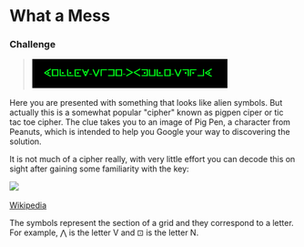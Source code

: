 # What a Mess

### Challenge
> ![](/image/whatamess.png)

Here you are presented with something that looks like alien symbols. But actually this is a somewhat popular "cipher" known as pigpen ciper or tic tac toe cipher. The clue takes you to an image of Pig Pen, a character from Peanuts, which is intended to help you Google your way to discovering the solution.

It is not much of a cipher really, with very little effort you can decode this on sight after gaining some familiarity with the key:

![](https://upload.wikimedia.org/wikipedia/commons/thumb/3/36/Pigpen_cipher_key.svg/220px-Pigpen_cipher_key.svg.png)

[Wikipedia](https://en.wikipedia.org/wiki/Pigpen_cipher)

The symbols represent the section of a grid and they correspond to a letter. For example, &#8896; is the letter V and &sdotb; is the letter N.

